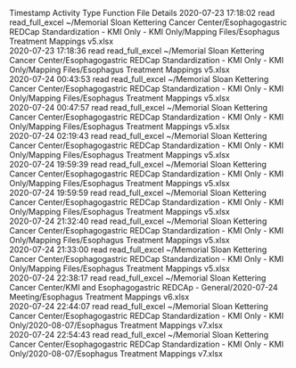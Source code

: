 Timestamp	Activity Type	Function	File	Details
2020-07-23 17:18:02	read	read_full_excel	~/Memorial Sloan Kettering Cancer Center/Esophagogastric REDCap Standardization - KMI Only - KMI Only/Mapping Files/Esophagus Treatment Mappings v5.xlsx	
2020-07-23 17:18:36	read	read_full_excel	~/Memorial Sloan Kettering Cancer Center/Esophagogastric REDCap Standardization - KMI Only - KMI Only/Mapping Files/Esophagus Treatment Mappings v5.xlsx	
2020-07-24 00:43:53	read	read_full_excel	~/Memorial Sloan Kettering Cancer Center/Esophagogastric REDCap Standardization - KMI Only - KMI Only/Mapping Files/Esophagus Treatment Mappings v5.xlsx	
2020-07-24 00:47:57	read	read_full_excel	~/Memorial Sloan Kettering Cancer Center/Esophagogastric REDCap Standardization - KMI Only - KMI Only/Mapping Files/Esophagus Treatment Mappings v5.xlsx	
2020-07-24 02:19:43	read	read_full_excel	~/Memorial Sloan Kettering Cancer Center/Esophagogastric REDCap Standardization - KMI Only - KMI Only/Mapping Files/Esophagus Treatment Mappings v5.xlsx	
2020-07-24 19:59:39	read	read_full_excel	~/Memorial Sloan Kettering Cancer Center/Esophagogastric REDCap Standardization - KMI Only - KMI Only/Mapping Files/Esophagus Treatment Mappings v5.xlsx	
2020-07-24 19:59:59	read	read_full_excel	~/Memorial Sloan Kettering Cancer Center/Esophagogastric REDCap Standardization - KMI Only - KMI Only/Mapping Files/Esophagus Treatment Mappings v5.xlsx	
2020-07-24 21:32:40	read	read_full_excel	~/Memorial Sloan Kettering Cancer Center/Esophagogastric REDCap Standardization - KMI Only - KMI Only/Mapping Files/Esophagus Treatment Mappings v5.xlsx	
2020-07-24 21:33:00	read	read_full_excel	~/Memorial Sloan Kettering Cancer Center/Esophagogastric REDCap Standardization - KMI Only - KMI Only/Mapping Files/Esophagus Treatment Mappings v5.xlsx	
2020-07-24 22:38:17	read	read_full_excel	~/Memorial Sloan Kettering Cancer Center/KMI and Esophagogastric REDCAp - General/2020-07-24 Meeting/Esophagus Treatment Mappings v6.xlsx	
2020-07-24 22:44:07	read	read_full_excel	~/Memorial Sloan Kettering Cancer Center/Esophagogastric REDCap Standardization - KMI Only - KMI Only/2020-08-07/Esophagus Treatment Mappings v7.xlsx	
2020-07-24 22:54:43	read	read_full_excel	~/Memorial Sloan Kettering Cancer Center/Esophagogastric REDCap Standardization - KMI Only - KMI Only/2020-08-07/Esophagus Treatment Mappings v7.xlsx	
